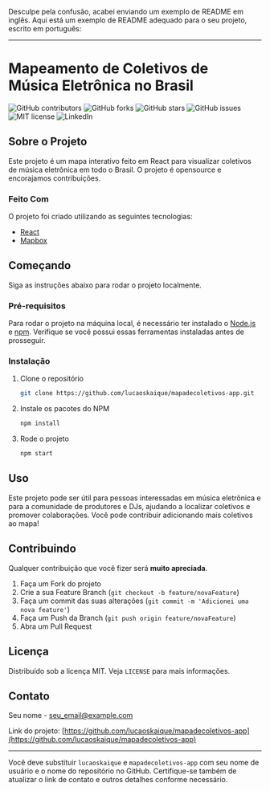 Desculpe pela confusão, acabei enviando um exemplo de README em inglês. Aqui está um exemplo de README adequado para o seu projeto, escrito em português:

---

# Mapeamento de Coletivos de Música Eletrônica no Brasil

![GitHub contributors](https://img.shields.io/github/contributors/lucaoskaique/mapadecoletivos-app)
![GitHub forks](https://img.shields.io/github/forks/lucaoskaique/mapadecoletivos-app)
![GitHub stars](https://img.shields.io/github/stars/lucaoskaique/mapadecoletivos-app)
![GitHub issues](https://img.shields.io/github/issues/lucaoskaique/mapadecoletivos-app)
![MIT license](https://img.shields.io/github/license/lucaoskaique/mapadecoletivos-app)
![LinkedIn](https://img.shields.io/badge/-LinkedIn-black.svg?style=flat-square&logo=linkedin&colorB=555)

## Sobre o Projeto

Este projeto é um mapa interativo feito em React para visualizar coletivos de música eletrônica em todo o Brasil. O projeto é opensource e encorajamos contribuições.

### Feito Com

O projeto foi criado utilizando as seguintes tecnologias:

* [React](https://pt-br.reactjs.org/)
* [Mapbox](https://www.mapbox.com/)

## Começando

Siga as instruções abaixo para rodar o projeto localmente.

### Pré-requisitos

Para rodar o projeto na máquina local, é necessário ter instalado o [Node.js](https://nodejs.org/) e [npm](https://www.npmjs.com/). Verifique se você possui essas ferramentas instaladas antes de prosseguir.

### Instalação

1. Clone o repositório
   ```sh
   git clone https://github.com/lucaoskaique/mapadecoletivos-app.git
   ```
2. Instale os pacotes do NPM
   ```sh
   npm install
   ```
3. Rode o projeto
   ```sh
   npm start
   ```

## Uso

Este projeto pode ser útil para pessoas interessadas em música eletrônica e para a comunidade de produtores e DJs, ajudando a localizar coletivos e promover colaborações. Você pode contribuir adicionando mais coletivos ao mapa!

## Contribuindo

Qualquer contribuição que você fizer será **muito apreciada**.

1. Faça um Fork do projeto
2. Crie a sua Feature Branch (`git checkout -b feature/novaFeature`)
3. Faça um commit das suas alterações (`git commit -m 'Adicionei uma nova feature'`)
4. Faça um Push da Branch (`git push origin feature/novaFeature`)
5. Abra um Pull Request

## Licença

Distribuído sob a licença MIT. Veja `LICENSE` para mais informações.

## Contato

Seu nome - seu_email@example.com

Link do projeto: [https://github.com/lucaoskaique/mapadecoletivos-app](https://github.com/lucaoskaique/mapadecoletivos-app)

---

Você deve substituir `lucaoskaique` e `mapadecoletivos-app` com seu nome de usuário e o nome do repositório no GitHub. Certifique-se também de atualizar o link de contato e outros detalhes conforme necessário.
